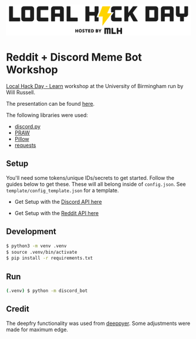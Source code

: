 
![(https://localhackday.mlh.io/learn/locations/1859)](/images/lhd_logo.png)
# Reddit + Discord Meme Bot Workshop
[Local Hack Day - Learn](https://localhackday.mlh.io/learn/locations/1859) workshop at the University of Birmingham run by Will Russell.

The presentation can be found [here](https://docs.google.com/presentation/d/1Dpa35En2z70bxEA0AQd0QHqfcTFVvOtqDp2O27mCJeo/edit?usp=sharing).

The following libraries were used:
- [discord.py](https://discordpy.readthedocs.io/en/latest/)
- [PRAW](https://praw.readthedocs.io/en/latest/)
- [Pillow](https://pillow.readthedocs.io/en/stable/)
- [requests](https://realpython.com/python-requests/)

## Setup

You'll need some tokens/unique IDs/secrets to get started. Follow the guides below to get these. These will all belong inside of `config.json`. See `template/config_template.json` for a template.

- Get Setup with the [Discord API here](discord.md)

- Get Setup with the [Reddit API here](reddit.md)

## Development

```bash
$ python3 -m venv .venv
$ source .venv/bin/activate
$ pip install -r requirements.txt
```

## Run

```bash
(.venv) $ python -m discord_bot
```

## Credit

The deepfry functionality was used from [deeppyer](https://github.com/Ovyerus/deeppyer). Some adjustments were made for maximum edge.
